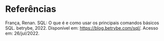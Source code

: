 # Referências

França, Renan. SQL: O que é e como usar os principais comandos básicos SQL. betrybe, 2022. Disponível em: <https://blog.betrybe.com/sql/>. Acesso em: 26/jul/2022.

